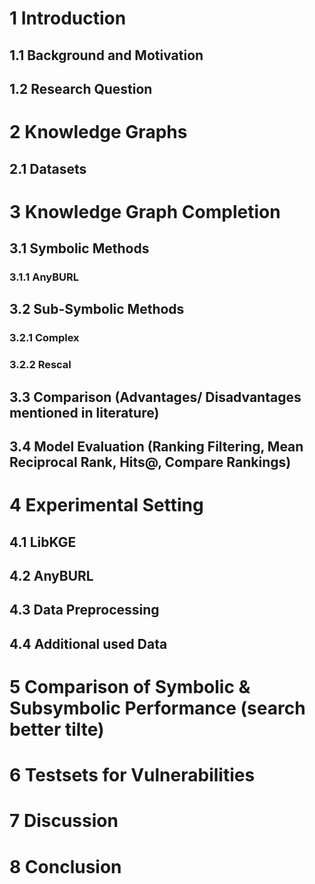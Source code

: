 # 1 Introduction
## 1.1 Background and Motivation
## 1.2 Research Question
# 2 Knowledge Graphs
## 2.1 Datasets
# 3 Knowledge Graph Completion
## 3.1 Symbolic Methods
### 3.1.1 AnyBURL
## 3.2 Sub-Symbolic Methods
### 3.2.1 Complex
### 3.2.2 Rescal
## 3.3 Comparison (Advantages/ Disadvantages mentioned in literature)
## 3.4 Model Evaluation (Ranking Filtering, Mean Reciprocal Rank, Hits@, Compare Rankings)
# 4 Experimental Setting
## 4.1 LibKGE
## 4.2 AnyBURL
## 4.3 Data Preprocessing
## 4.4 Additional used Data
# 5 Comparison of Symbolic & Subsymbolic Performance (search better tilte)
# 6 Testsets for Vulnerabilities
# 7 Discussion
# 8 Conclusion
  